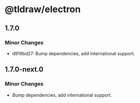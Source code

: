 # @tldraw/electron

## 1.7.0

### Minor Changes

- d919bd27: Bump dependencies, add international support.

## 1.7.0-next.0

### Minor Changes

- Bump dependencies, add international support.
